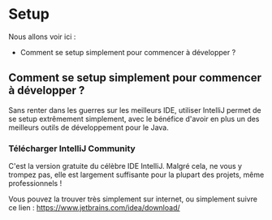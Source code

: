 # Setup

Nous allons voir ici :

- Comment se setup simplement pour commencer à développer ?

## Comment se setup simplement pour commencer à développer ?

Sans renter dans les guerres sur les meilleurs IDE, utiliser IntelliJ permet de se setup extrêmement simplement, avec le
bénéfice d'avoir en plus un des meilleurs outils de développement pour le Java.

### Télécharger IntelliJ Community

C'est la version gratuite du célèbre IDE IntelliJ. Malgré cela, ne vous y trompez pas, elle est largement suffisante
pour la plupart des projets, même professionnels !

Vous pouvez la trouver très simplement sur internet, ou simplement suivre ce lien :
https://www.jetbrains.com/idea/download/


